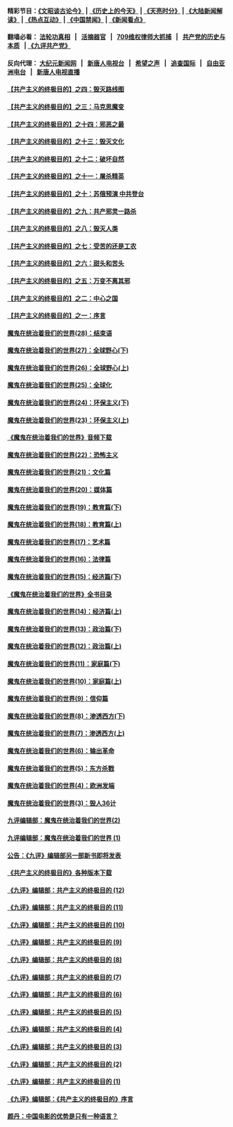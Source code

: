 #### 精彩节目：[《文昭谈古论今》](http://134.209.198.168/wenzhao) | [《历史上的今天》](http://134.209.198.168/today-in-history) | [《天亮时分》](http://134.209.198.168/tianliang) | [《大陆新闻解读》](http://134.209.198.168/ntdtv-comedy) | [《热点互动》](http://134.209.198.168/ntdtv-rdhd)  | [《中国禁闻》](http://134.209.198.168/ntdtv-news) | [《新闻看点》](http://134.209.198.168/news-insight) 

  #### 翻墙必看： [法轮功真相](http://134.209.198.168:10000/videos/truth.html) &nbsp;&nbsp;|&nbsp;&nbsp; [活摘器官](http://134.209.198.168:10000/videos/res/Organs/) &nbsp;&nbsp;|&nbsp;&nbsp; [709维权律师大抓捕](http://134.209.198.168:10000/videos/709/) &nbsp;&nbsp;|&nbsp;&nbsp; [共产党的历史与本质](http://134.209.198.168:10000/videos/ccp.html) &nbsp;&nbsp;| [《九评共产党》](http://134.209.198.168:10000/videos/jiuping/) 

#### 反向代理： [大纪元新闻网](http://134.209.198.168:10080/) &nbsp;&nbsp;|&nbsp;&nbsp; [新唐人电视台](http://134.209.198.168:8000/) &nbsp;&nbsp;|&nbsp;&nbsp; [希望之声](http://134.209.198.168:8200/) &nbsp;&nbsp;|&nbsp;&nbsp; [追查国际](http://134.209.198.168:10010/) &nbsp;&nbsp;|&nbsp;&nbsp; [自由亚洲电台](http://134.209.198.168:9800/) &nbsp;&nbsp;|&nbsp;&nbsp; [新唐人电视直播](http://134.209.198.168/) 

#### [【共产主义的终极目的】之四：毁灭路线图](../pages/nsc422/n11086284.md?t=04041033) 

#### [【共产主义的终极目的】之三：马克思魔变](../pages/nsc422/n11061941.md?t=04041033) 

#### [【共产主义的终极目的】之十四：邪恶之最](../pages/nsc422/n11150249.md?t=04041033) 

#### [【共产主义的终极目的】之十三：毁灭文化](../pages/nsc422/n11135227.md?t=04041033) 

#### [【共产主义的终极目的】之十二：破坏自然](../pages/nsc422/n11135214.md?t=04041033) 

#### [【共产主义的终极目的】之十一：屠杀精英](../pages/nsc422/n11118442.md?t=04041033) 

#### [【共产主义的终极目的】之十：苏俄预演 中共登台](../pages/nsc422/n11118424.md?t=04041033) 

#### [【共产主义的终极目的】之九：共产邪灵一路杀](../pages/nsc422/n11114139.md?t=04041033) 

#### [【共产主义的终极目的】之八：毁灭人类](../pages/nsc422/n11108503.md?t=04041033) 

#### [【共产主义的终极目的】之七：受苦的还是工农](../pages/nsc422/n11101809.md?t=04041033) 

#### [【共产主义的终极目的】之六：甜头和苦头](../pages/nsc422/n11096971.md?t=04041033) 

#### [【共产主义的终极目的】之五：万变不离其邪](../pages/nsc422/n11091285.md?t=04041033) 

#### [【共产主义的终极目的】之二：中心之国](../pages/nsc422/n11047728.md?t=04041033) 

#### [【共产主义的终极目的】之一：序言](../pages/nsc422/n11086077.md?t=04041033) 

#### [魔鬼在统治着我们的世界(28)：结束语](../pages/nsc422/n10936246.md?t=04041033) 

#### [魔鬼在统治着我们的世界(27)：全球野心(下)](../pages/nsc422/n10928319.md?t=04041033) 

#### [魔鬼在统治着我们的世界(26)：全球野心(上)](../pages/nsc422/n10900318.md?t=04041033) 

#### [魔鬼在统治着我们的世界(25)：全球化](../pages/nsc422/n10788205.md?t=04041033) 

#### [魔鬼在统治着我们的世界(24)：环保主义(下)](../pages/nsc422/n10695307.md?t=04041033) 

#### [魔鬼在统治着我们的世界(23)：环保主义(上)](../pages/nsc422/n10688613.md?t=04041033) 

#### [《魔鬼在统治着我们的世界》音频下载](../pages/nsc422/n10635553.md?t=04041033) 

#### [魔鬼在统治着我们的世界(22)：恐怖主义](../pages/nsc422/n10614727.md?t=04041033) 

#### [魔鬼在统治着我们的世界(21)：文化篇](../pages/nsc422/n10597706.md?t=04041033) 

#### [魔鬼在统治着我们的世界(20)：媒体篇](../pages/nsc422/n10586579.md?t=04041033) 

#### [魔鬼在统治着我们的世界(19)：教育篇(下)](../pages/nsc422/n10564808.md?t=04041033) 

#### [魔鬼在统治着我们的世界(18)：教育篇(上)](../pages/nsc422/n10526970.md?t=04041033) 

#### [魔鬼在统治着我们的世界(17)：艺术篇](../pages/nsc422/n10499093.md?t=04041033) 

#### [魔鬼在统治着我们的世界(16)：法律篇](../pages/nsc422/n10485969.md?t=04041033) 

#### [魔鬼在统治着我们的世界(15)：经济篇(下)](../pages/nsc422/n10469975.md?t=04041033) 

#### [《魔鬼在统治着我们的世界》全书目录](../pages/nsc422/n10464261.md?t=04041033) 

#### [魔鬼在统治着我们的世界(14)：经济篇(上)](../pages/nsc422/n10457370.md?t=04041033) 

#### [魔鬼在统治着我们的世界(13)：政治篇(下)](../pages/nsc422/n10448270.md?t=04041033) 

#### [魔鬼在统治着我们的世界(12)：政治篇(上)](../pages/nsc422/n10444576.md?t=04041033) 

#### [魔鬼在统治着我们的世界(11)：家庭篇(下)](../pages/nsc422/n10440961.md?t=04041033) 

#### [魔鬼在统治着我们的世界(10)：家庭篇(上)](../pages/nsc422/n10435448.md?t=04041033) 

#### [魔鬼在统治着我们的世界(9)：信仰篇](../pages/nsc422/n10432159.md?t=04041033) 

#### [魔鬼在统治着我们的世界(8)：渗透西方(下)](../pages/nsc422/n10429603.md?t=04041033) 

#### [魔鬼在统治着我们的世界(7)：渗透西方(上)](../pages/nsc422/n10426013.md?t=04041033) 

#### [魔鬼在统治着我们的世界(6)：输出革命](../pages/nsc422/n10421536.md?t=04041033) 

#### [魔鬼在统治着我们的世界(5)：东方杀戮](../pages/nsc422/n10417707.md?t=04041033) 

#### [魔鬼在统治着我们的世界(4)：欧洲发端](../pages/nsc422/n10414890.md?t=04041033) 

#### [魔鬼在统治着我们的世界(3)：毁人36计](../pages/nsc422/n10411583.md?t=04041033) 

#### [九评编辑部：魔鬼在统治着我们的世界(2)](../pages/nsc422/n10410036.md?t=04041033) 

#### [九评编辑部：魔鬼在统治着我们的世界 (1)](../pages/nsc422/n10406825.md?t=04041033) 

#### [公告：《九评》编辑部另一部新书即将发表](../pages/nsc422/n10405104.md?t=04041033) 

#### [《共产主义的终极目的》各种版本下载](../pages/nsc422/n10022138.md?t=04041033) 

#### [《九评》编辑部：共产主义的终极目的 (12)](../pages/nsc422/n9933272.md?t=04041033) 

#### [《九评》编辑部：共产主义的终极目的 (11)](../pages/nsc422/n9924973.md?t=04041033) 

#### [《九评》编辑部：共产主义的终极目的 (10)](../pages/nsc422/n9920883.md?t=04041033) 

#### [《九评》编辑部：共产主义的终极目的 (9)](../pages/nsc422/n9916363.md?t=04041033) 

#### [《九评》编辑部：共产主义的终极目的 (8)](../pages/nsc422/n9912488.md?t=04041033) 

#### [《九评》编辑部：共产主义的终极目的 (7)](../pages/nsc422/n9901176.md?t=04041033) 

#### [《九评》编辑部：共产主义的终极目的 (6)](../pages/nsc422/n9899359.md?t=04041033) 

#### [《九评》编辑部：共产主义的终极目的 (5)](../pages/nsc422/n9893174.md?t=04041033) 

#### [《九评》编辑部：共产主义的终极目的 (4)](../pages/nsc422/n9891246.md?t=04041033) 

#### [《九评》编辑部：共产主义的终极目的 (3)](../pages/nsc422/n9879879.md?t=04041033) 

#### [《九评》编辑部：共产主义的终极目的 (2)](../pages/nsc422/n9876205.md?t=04041033) 

#### [《九评》编辑部：共产主义的终极目的 (1)](../pages/nsc422/n9865857.md?t=04041033) 

#### [《九评》编辑部：《共产主义的终极目的》序言](../pages/nsc422/n9862666.md?t=04041033) 

#### [颜丹：中国电影的优势是只有一种语言？](../pages/nsc422/n9583062.md?t=04041033) 

